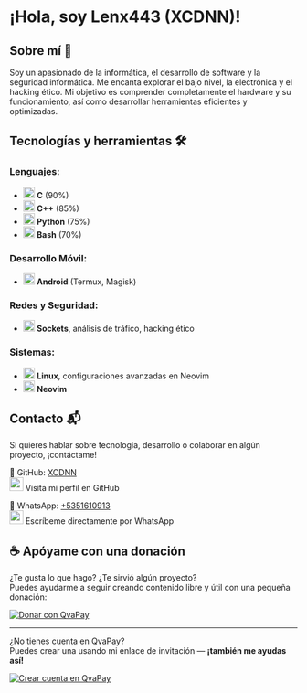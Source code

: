 # ¡Hola, soy Lenx443 (XCDNN)!

## Sobre mí 🚀

Soy un apasionado de la informática, el desarrollo de software y la seguridad informática. Me encanta explorar el bajo nivel, la electrónica y el hacking ético. Mi objetivo es comprender completamente el hardware y su funcionamiento, así como desarrollar herramientas eficientes y optimizadas.

## Tecnologías y herramientas 🛠️

### Lenguajes:
- <img src="https://img.icons8.com/color/48/000000/c-programming.png" width="20"/> **C** (90%)
- <img src="https://img.icons8.com/color/48/000000/c-plus-plus-logo.png" width="20"/> **C++** (85%)
- <img src="https://img.icons8.com/color/48/000000/python--v1.png" width="20"/> **Python** (75%)
- <img src="https://img.icons8.com/plasticine/100/000000/bash.png" width="20"/> **Bash** (70%)

### Desarrollo Móvil:
- <img src="https://img.icons8.com/color/48/000000/android-os.png" width="20"/> **Android** (Termux, Magisk)

### Redes y Seguridad:
- <img src="https://img.icons8.com/external-flat-icons-inmotus-design/67/external-Network-network-flat-icons-inmotus-design-4.png" width="20"/> **Sockets**, análisis de tráfico, hacking ético

### Sistemas:
- <img src="https://img.icons8.com/color/48/000000/linux.png" width="20"/> **Linux**, configuraciones avanzadas en Neovim
- <img src="https://upload.wikimedia.org/wikipedia/commons/9/9f/Vimlogo.svg" width="20"/> **Neovim**


## Contacto 📬

Si quieres hablar sobre tecnología, desarrollo o colaborar en algún proyecto, ¡contáctame!

🔗 GitHub: [XCDNN](https://github.com/XCDNN)  
<img src="https://img.icons8.com/ios-glyphs/30/000000/github.png" width="24" height="24"/> Visita mi perfil en GitHub

🔗 WhatsApp: [+5351610913](https://wa.me/5351610913)  
<img src="https://img.icons8.com/color/48/000000/whatsapp--v1.png" width="24" height="24"/> Escríbeme directamente por WhatsApp


## ☕ Apóyame con una donación

¿Te gusta lo que hago? ¿Te sirvió algún proyecto?  
Puedes ayudarme a seguir creando contenido libre y útil con una pequeña donación:

[![Donar con QvaPay](https://img.shields.io/badge/Donar%20con-QvaPay-0066CC?style=for-the-badge&logo=data:image/svg+xml;base64,PHN2ZyBmaWxsPSIjZmZmIiBoZWlnaHQ9IjMwIiB2aWV3Qm94PSIwIDAgMjQgMjQiIHdpZHRoPSIzMCIgeG1sbnM9Imh0dHA6Ly93d3cudzMu\nb3JnLzIwMDAvc3ZnIj48cGF0aCBkPSJNMTIgMmEyIDIgMCAxIDAgMCA0YTIgMiAwIDAgMCAwLTQtLTQgMCAwIDEgMCAwWm0tMSA0SDRhMSAxIDAgMCAwLTEgMXYxMGExIDEgMCAwIDAgMSAxaDh2LTIuMWMwLS41NS40NS0xIDEgMXMyIC4wMSAyIDBWMTZsMi41IDMuNXYtMTVhMSAxIDAgMCAwLTEtMUg3VjZ6Ii8+PC9zdmc+)](https://qvapay.com/payme/menasalejandro153)

---

¿No tienes cuenta en QvaPay?  
Puedes crear una usando mi enlace de invitación — **¡también me ayudas así!**

[![Crear cuenta en QvaPay](https://img.shields.io/badge/Crear%20cuenta%20en-QvaPay-28a745?style=for-the-badge&logo=checkmarx)](https://qvapay.com/register/menasalejandro153)
